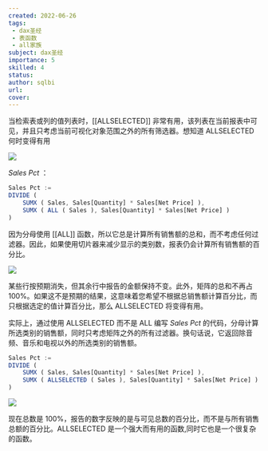 ```yaml
---
created: 2022-06-26
tags:
 - dax圣经
 - 表函数
 - all家族
subject: dax圣经
importance: 5
skilled: 4
status: 
author: sqlbi
url: 
cover: 
---
```


当检索表或列的值列表时，[[ALLSELECTED]] 非常有用，该列表在当前报表中可见，并且只考虑当前可视化对象范围之外的所有筛选器。想知道 ALLSELECTED 何时变得有用

![](http://files.excel120.com/images/20191128022822.png)

_Sales Pct_ ：

```js
Sales Pct := 
DIVIDE ( 
    SUMX ( Sales, Sales[Quantity] * Sales[Net Price] ), 
    SUMX ( ALL ( Sales ), Sales[Quantity] * Sales[Net Price] ) 
)
```

因为分母使用 [[ALL]] 函数，所以它总是计算所有销售额的总和，而不考虑任何过滤器。因此，如果使用切片器来减少显示的类别数，报表仍会计算所有销售额的百分比。

![](http://files.excel120.com/images/20191128022929.png)

某些行按预期消失，但其余行中报告的金额保持不变。此外，矩阵的总和不再占 100%。如果这不是预期的结果，这意味着您希望不根据总销售额计算百分比，而只根据选定的值计算百分比，那么 ALLSELECTED 将变得有用。

实际上，通过使用 ALLSELECTED 而不是 ALL 编写 _Sales Pct_ 的代码，分母计算所选类别的销售额，同时只考虑矩阵之外的所有过滤器。换句话说，它返回除音频、音乐和电视以外的所选类别的销售额。

```js
Sales Pct := 
DIVIDE ( 
    SUMX ( Sales, Sales[Quantity] * Sales[Net Price] ), 
    SUMX ( ALLSELECTED ( Sales ), Sales[Quantity] * Sales[Net Price] ) 
)
```

![](http://files.excel120.com/images/20191128023121.png)

现在总数是 100%，报告的数字反映的是与可见总数的百分比，而不是与所有销售总额的百分比。ALLSELECTED 是一个强大而有用的函数,同时它也是一个很复杂的函数。